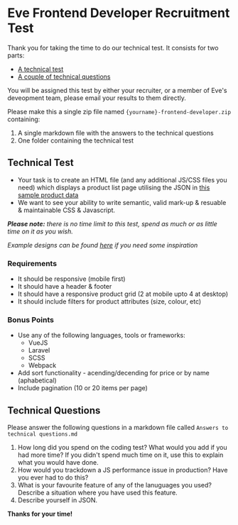 # Eve Frontend Developer Recruitment Test
Thank you for taking the time to do our technical test. It consists for two parts:

* [A technical test](#technical-test)
* [A couple of technical questions](#technical-questions)

You will be assigned this test by either your recruiter, or a member of Eve's deveopment team, please email your results to them directly.

Please make this a single zip file named `{yourname}-frontend-developer.zip` containing:

1. A single markdown file with the answers to the technical questions
2. One folder containing the technical test

## Technical Test
* Your task is to create an HTML file (and any additional JS/CSS files you need) which displays a product list page utilising the JSON in [this sample product data](Product-Data/product-data-example.md)
* We want to see your ability to write semantic, valid mark-up & resuable & maintainable CSS & Javascript.

____Please note:___ there is no time limit to this test, spend as much or as little time on it as you wish._

_Example designs can be found [here](example-designs) if you need some inspiration_

### Requirements
* It should be responsive (mobile first)
* It should have a header & footer
* It should have a responsive product grid (2 at mobile upto 4 at desktop)
* It should include filters for product attributes (size, colour, etc)

### Bonus Points
* Use any of the following languages, tools or frameworks:
    * VueJS
    * Laravel
    * SCSS
    * Webpack
* Add sort functionality - acending/decending for price or by name (aphabetical)
* Include pagination (10 or 20 items per page)

## Technical Questions
Please answer the following questions in a markdown file called `Answers to technical questions.md`

1. How long did you spend on the coding test? What would you add if you had more time? If you didn't spend much time on it, use this to explain what you would have done.
2. How would you trackdown a JS performance issue in production? Have you ever had to do this?
3. What is your favourite feature of any of the lanuguages you used? Describe a situation where you have used this feature.
4. Describe yourself in JSON.

__Thanks for your time!__